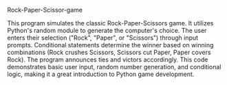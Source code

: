 Rock-Paper-Scissor-game

This program simulates the classic Rock-Paper-Scissors game. It utilizes Python's random module to generate the computer's choice. The user enters their selection ("Rock", "Paper", or "Scissors") through input prompts. Conditional statements determine the winner based on winning combinations (Rock crushes Scissors, Scissors cut Paper, Paper covers Rock). The program announces ties and victors accordingly.  This code demonstrates basic user input, random number generation, and conditional logic, making it a great introduction to Python game development.
